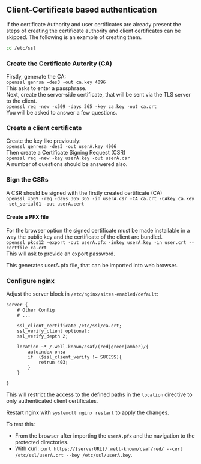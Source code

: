 ## Client-Certificate based authentication

If the certificate Authority and user certificates are already present the steps of creating the certificate authority and client certificates can be skipped.
The following is an example of creating them.

```bash
cd /etc/ssl
```
### Create the Certificate Autority (CA)

Firstly, generate the CA:      
```openssl genrsa -des3 -out ca.key 4096```          
This asks to enter a passphrase.       
Next, create the server-side certificate, that will be sent via the TLS server to the client.             
```openssl req -new -x509 -days 365 -key ca.key -out ca.crt```       
You will be asked to answer a few questions.

### Create a client certificate

Create the key like previously:              
```openssl genresa -des3 -out userA.key 4906```               
Then create a Certificate Signing Request (CSR)                   
```openssl req -new -key userA.key -out userA.csr```                
A number of questions should be answered also.

### Sign the CSRs
A CSR should be signed with the firstly created certificate (CA)                              
```openssl x509 -req -days 365 365 -in userA.csr -CA ca.crt -CAkey ca.key -set_serial01 -out userA.cert```

#### Create a PFX file
For the browser option the signed certificate must be made installable in
a way the public key and the certificate of the client are bundled.                    
```openssl pkcs12 -export -out userA.pfx -inkey userA.key -in user.crt --certfile ca.crt```                
This will ask to provide an export password.      

This generates userA.pfx file, that can be imported into web browser.

### Configure nginx                            
Adjust the server block in ```/etc/nginx/sites-enabled/default```:

```
server {
    # Other Config
    # ...

    ssl_client_certificate /etc/ssl/ca.crt;
    ssl_verify_client optional;
    ssl_verify_depth 2;

    location ~* /.well-known/csaf/(red|green|amber)/{
        autoindex on;a
        if  ($ssl_client_verify != SUCESS){
            retrun 403;
        }
    }

}
```
This will restrict the access to the defined paths in the ```location``` directive  to only authenticated client certificates.

Restart nginx with ```systemctl nginx restart``` to apply the changes.

To test this:
* From the browser after importing the ```userA.pfx``` and the navigation to the protected directories.
* With curl: ```curl https://{serverURL}/.well-known/csaf/red/ --cert /etc/ssl/userA.crt --key /etc/ssl/userA.key```.


